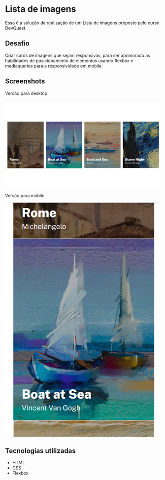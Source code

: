# Lista de imagens

Essa é a solução da realização de um Lista de imagens proposto pelo curso DevQuest.

## Desafio

Criar cards de imagens que sejam responsivas, para ser aprimorado as habilidades de posicionamento de elementos usando flexbox e mediaqueries para a responsividade em mobile.

## Screenshots

Versão para desktop

<img src="./design/screenshot-desktop.png">

Versão para mobile

<img src="./design/screenshot-mobile.png">

## Tecnologias utilizadas

- HTML
- CSS
- Flexbox

